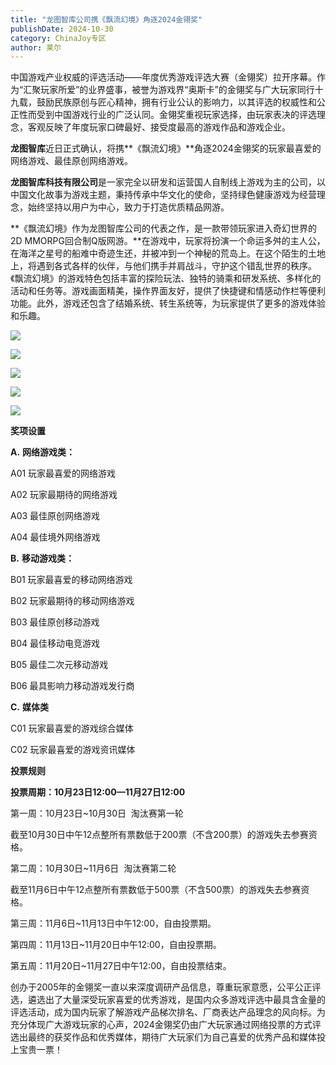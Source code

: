 ```yaml
---
title: "龙图智库公司携《飘流幻境》角逐2024金翎奖"
publishDate: 2024-10-30
category: ChinaJoy专区
author: 莱尔
---
```


中国游戏产业权威的评选活动——年度优秀游戏评选大赛（金翎奖）拉开序幕。作为“汇聚玩家所爱”的业界盛事，被誉为游戏界“奥斯卡”的金翎奖与广大玩家同行十九载，鼓励民族原创与匠心精神，拥有行业公认的影响力，以其评选的权威性和公正性而受到中国游戏行业的广泛认同。金翎奖重视玩家选择，由玩家表决的评选理念，客观反映了年度玩家口碑最好、接受度最高的游戏作品和游戏企业。

**龙图智库**近日正式确认，将携**《飘流幻境》**角逐2024金翎奖的玩家最喜爱的网络游戏、最佳原创网络游戏。

**龙图智库科技有限公司**是一家完全以研发和运营国人自制线上游戏为主的公司，以中国文化故事为游戏主题，秉持传承中华文化的使命，坚持绿色健康游戏为经营理念，始终坚持以用户为中心，致力于打造优质精品网游。

**《飘流幻境》作为龙图智库公司的代表之作，是一款带领玩家进入奇幻世界的2D MMORPG回合制Q版网游。**在游戏中，玩家将扮演一个命运多舛的主人公，在海洋之星号的船难中奇迹生还，并被冲到一个神秘的荒岛上。在这个陌生的土地上，将遇到各式各样的伙伴，与他们携手并肩战斗，守护这个错乱世界的秩序。《飘流幻境》的游戏特色包括丰富的探险玩法、独特的骑乘和研发系统、多样化的活动和任务等。游戏画面精美，操作界面友好，提供了快捷键和情感动作栏等便利功能。此外，游戏还包含了结婚系统、转生系统等，为玩家提供了更多的游戏体验和乐趣。

![](https://ec-net-1251389766.cos.ap-shanghai.myqcloud.com/wp-content/uploads/2024/10/20241030130321572.png)

![](https://ec-net-1251389766.cos.ap-shanghai.myqcloud.com/wp-content/uploads/2024/10/20241030130324675.png)

![](https://ec-net-1251389766.cos.ap-shanghai.myqcloud.com/wp-content/uploads/2024/10/20241030130328665.png)

![](https://ec-net-1251389766.cos.ap-shanghai.myqcloud.com/wp-content/uploads/2024/10/20241030130332818.png)

![](https://ec-net-1251389766.cos.ap-shanghai.myqcloud.com/wp-content/uploads/2024/10/20241030130336988.png)

**奖项设置**  
  
**A.** **网络游戏类：**

A01 玩家最喜爱的网络游戏

A02 玩家最期待的网络游戏

A03 最佳原创网络游戏

A04 最佳境外网络游戏

**B.** **移动游戏类：**

B01 玩家最喜爱的移动网络游戏

B02 玩家最期待的移动网络游戏

B03 最佳原创移动游戏

B04 最佳移动电竞游戏

B05 最佳二次元移动游戏

B06 最具影响力移动游戏发行商

**C.** **媒体类**

C01 玩家最喜爱的游戏综合媒体

C02 玩家最喜爱的游戏资讯媒体

  
**投票规则**  
  
**投票周期：10月23日12:00—11月27日12:00**

第一周：10月23日~10月30日  淘汰赛第一轮

截至10月30日中午12点整所有票数低于200票（不含200票）的游戏失去参赛资格。

第二周：10月30日~11月6日  淘汰赛第二轮

截至11月6日中午12点整所有票数低于500票（不含500票）的游戏失去参赛资格。

第三周：11月6日~11月13日中午12:00，自由投票期。

第四周：11月13日~11月20日中午12:00，自由投票期。

第五周：11月20日~11月27日中午12:00，自由投票结束。

创办于2005年的金翎奖一直以来深度调研产品信息，尊重玩家意愿，公平公正评选，遴选出了大量深受玩家喜爱的优秀游戏，是国内众多游戏评选中最具含金量的评选活动，成为国内玩家了解游戏产品梯次排名、厂商表达产品理念的风向标。为充分体现广大游戏玩家的心声，2024金翎奖仍由广大玩家通过网络投票的方式评选出最终的获奖作品和优秀媒体，期待广大玩家们为自己喜爱的优秀产品和媒体投上宝贵一票！
